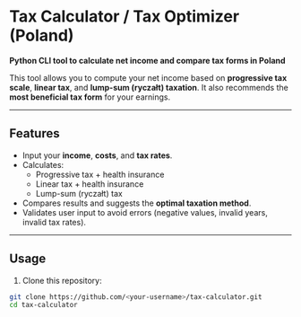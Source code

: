 # Tax Calculator / Tax Optimizer (Poland)

**Python CLI tool to calculate net income and compare tax forms in Poland**  

This tool allows you to compute your net income based on **progressive tax scale**, **linear tax**, and **lump-sum (ryczałt) taxation**. It also recommends the **most beneficial tax form** for your earnings.

---

## Features
- Input your **income**, **costs**, and **tax rates**.
- Calculates:
  - Progressive tax + health insurance  
  - Linear tax + health insurance  
  - Lump-sum (ryczałt) tax
- Compares results and suggests the **optimal taxation method**.
- Validates user input to avoid errors (negative values, invalid years, invalid tax rates).

---

## Usage
1. Clone this repository:
```bash
git clone https://github.com/<your-username>/tax-calculator.git
cd tax-calculator
